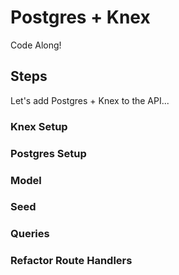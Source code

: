 # Postgres + Knex

Code Along!

## Steps

Let's add Postgres + Knex to the API...

### Knex Setup

### Postgres Setup

### Model

### Seed

### Queries

### Refactor Route Handlers
